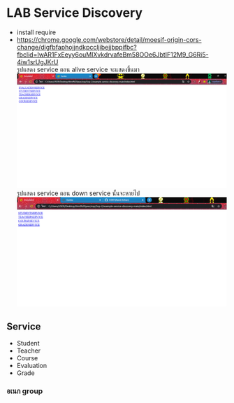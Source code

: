 # LAB Service Discovery
- install require
 - https://chrome.google.com/webstore/detail/moesif-origin-cors-change/digfbfaphojjndkpccljibejjbppifbc?fbclid=IwAR1FxEeyy6ouMlXvkdrvafeBm58OOe6JbtIF12M9_G6Ri5-4iw1srUgJKrU  
 รูปแสดง service ตอน alive service จะแสดงขึ้นมา
 ![Screen](https://raw.githubusercontent.com/H3N9/Sop-2/master/example-service-discovery-main/Capture.PNG)
 รูปแสดง service ตอน down service นั้นจะหายไป
 ![Screen2](https://raw.githubusercontent.com/H3N9/Sop-2/master/example-service-discovery-main/evaluation.PNG)
 
 ## Service
 - Student
 - Teacher
 - Course
 - Evaluation
 - Grade
### อเนก group

